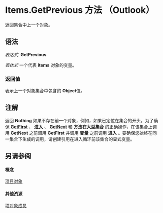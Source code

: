 
# Items.GetPrevious 方法 （Outlook）

返回集合中上一个对象。


## 语法

 _表达式_. **GetPrevious**

 _表达式_ 一个代表 **Items** 对象的变量。


### 返回值

表示上一个对象集合中包含的 **Object**值。


## 注解

返回 **Nothing** 如果不存在前一个对象，例如，如果已定位在集合的开头。为了确保 **[GetFirst](142a6174-118e-6256-0511-8ae9e142e555.md)** 、 **[进入](d02a20be-19fc-fb6e-feff-b66ca0273beb.md)** 、 **[GetNext](01c49c21-d9f9-37c4-8c64-ff8e2b1f9462.md)** 和 **方法在大型集合** 的正确操作，在该集合上调用 **GetNext** 之前调用 **GetFirst** 并调用 **变量** 之前调用 **进入** 。要确保您始终在同一集合下生成的调用，请创建引用在进入循环前该集合的显式变量。


## 另请参阅


#### 概念


[项目对象](3a99730b-e62a-5ca6-f6ec-911c95173242.md)
#### 其他资源


[项对象成员](bcc2cf6c-b6fb-e1a2-1d5c-d7e2bdf6b7dc.md)
